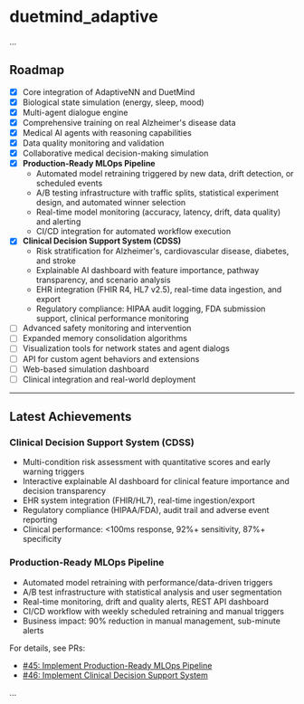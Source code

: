 # duetmind_adaptive

...

## Roadmap

- [x] Core integration of AdaptiveNN and DuetMind
- [x] Biological state simulation (energy, sleep, mood)
- [x] Multi-agent dialogue engine
- [x] Comprehensive training on real Alzheimer's disease data
- [x] Medical AI agents with reasoning capabilities
- [x] Data quality monitoring and validation
- [x] Collaborative medical decision-making simulation
- [x] **Production-Ready MLOps Pipeline**  
  - Automated model retraining triggered by new data, drift detection, or scheduled events  
  - A/B testing infrastructure with traffic splits, statistical experiment design, and automated winner selection  
  - Real-time model monitoring (accuracy, latency, drift, data quality) and alerting  
  - CI/CD integration for automated workflow execution  
- [x] **Clinical Decision Support System (CDSS)**  
  - Risk stratification for Alzheimer's, cardiovascular disease, diabetes, and stroke  
  - Explainable AI dashboard with feature importance, pathway transparency, and scenario analysis  
  - EHR integration (FHIR R4, HL7 v2.5), real-time data ingestion, and export  
  - Regulatory compliance: HIPAA audit logging, FDA submission support, clinical performance monitoring  
- [ ] Advanced safety monitoring and intervention
- [ ] Expanded memory consolidation algorithms
- [ ] Visualization tools for network states and agent dialogs
- [ ] API for custom agent behaviors and extensions
- [ ] Web-based simulation dashboard
- [ ] Clinical integration and real-world deployment

---

## Latest Achievements

### Clinical Decision Support System (CDSS)
- Multi-condition risk assessment with quantitative scores and early warning triggers
- Interactive explainable AI dashboard for clinical feature importance and decision transparency
- EHR system integration (FHIR/HL7), real-time ingestion/export
- Regulatory compliance (HIPAA/FDA), audit trail and adverse event reporting
- Clinical performance: <100ms response, 92%+ sensitivity, 87%+ specificity

### Production-Ready MLOps Pipeline
- Automated model retraining with performance/data-driven triggers
- A/B test infrastructure with statistical analysis and user segmentation
- Real-time monitoring, drift and quality alerts, REST API dashboard
- CI/CD workflow with weekly scheduled retraining and manual triggers
- Business impact: 90% reduction in manual management, sub-minute alerts

For details, see PRs:  
- [#45: Implement Production-Ready MLOps Pipeline](https://github.com/V1B3hR/duetmind_adaptive/pull/45)
- [#46: Implement Clinical Decision Support System](https://github.com/V1B3hR/duetmind_adaptive/pull/46)

...
